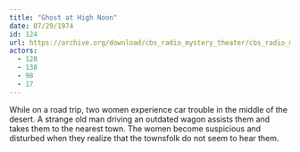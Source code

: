 ```yaml
---
title: "Ghost at High Noon"
date: 07/29/1974
id: 124
url: https://archive.org/download/cbs_radio_mystery_theater/cbs_radio_mystery_theater-0101-0150.zip/cbs_radio_mystery_theater-0101-0150%2Fcbsrmt_0124_ghost_at_high_noon.mp3
actors:
  - 128
  - 138
  - 98
  - 17
---
```

While on a road trip, two women experience car trouble in the middle of the desert. A strange old man driving an outdated wagon assists them and takes them to the nearest town. The women become suspicious and disturbed when they realize that the townsfolk do not seem to hear them.